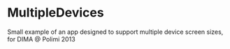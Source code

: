 MultipleDevices
=============

Small example of an app designed to support multiple device screen sizes, for DIMA @ Polimi 2013
